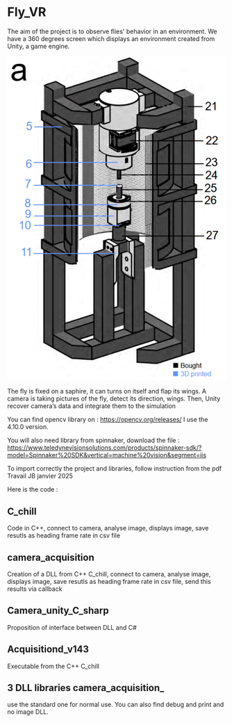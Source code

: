 # Fly_VR
The aim of the project is to observe flies' behavior in an environment. We have a 360 degrees screen
which displays an environment created from Unity, a game engine.

![Alt text](images/presentation_1.png)

The fly is fixed on a saphire, it can turns on itself and flap its wings. A camera is taking
pictures of the fly, detect its direction, wings. Then, Unity recover camera’s data and integrate them
to the simulation

You can find opencv library on : https://opencv.org/releases/
I use the 4.10.0 version.

You will also need library from spinnaker, download the file : https://www.teledynevisionsolutions.com/products/spinnaker-sdk/?model=Spinnaker%20SDK&vertical=machine%20vision&segment=iis

To import correctly the project and libraries, follow instruction from the pdf Travail JB janvier 2025

Here is the code :
## C_chill
Code in C++, connect to camera, analyse image, displays image, save resutls as heading frame rate in csv file
## camera_acquisition
Creation of a DLL from C++ C_chill, connect to camera, analyse image, displays image, save resutls as heading frame rate in csv file, send this results via callback
## Camera_unity_C_sharp
Proposition of interface between DLL and C#
## Acquisitiond_v143
Executable from the C++ C_chill
## 3 DLL libraries camera_acquisition_
use the standard one for normal use. You can also find debug and print and no image DLL.



